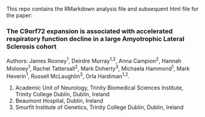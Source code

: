 This repo contains the RMarkdown analysis file and subsequent html file for the paper:

### The C9orf72 expansion is associated with accelerated respiratory function decline in a large Amyotrophic Lateral Sclerosis cohort

Authors: James Rooney<sup>1</sup>, Deirdre Murray<sup>1,2</sup>, Anna Campion<sup>2</sup>, Hannah Moloney<sup>1</sup>, Rachel Tattersall<sup>2</sup>, Mark Doherty<sup>3</sup>, Michaela Hammond<sup>1</sup>, Mark Heverin<sup>1</sup>, Russell McLaughlin<sup>3</sup>, Orla Hardiman<sup>1,2</sup>.

1.	Academic Unit of Neurology, Trinity Biomedical Sciences Institute, Trinity College Dublin, Dublin, Ireland
2.	Beaumont Hospital, Dublin, Ireland
3.	Smurfit Institute of Genetics, Trinity College Dublin, Dublin, Ireland

